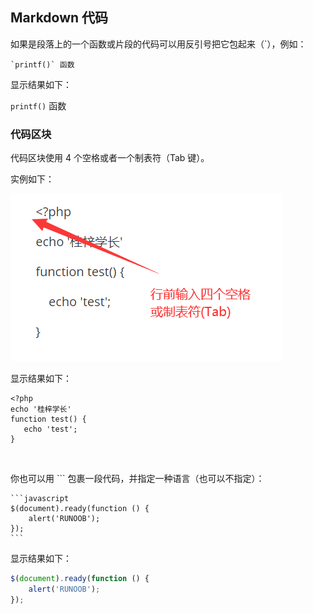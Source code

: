 <!--
 * @Author: your name
 * @Date: 2021-04-01 15:03:31
 * @LastEditTime: 2021-04-01 15:27:49
 * @LastEditors: Please set LastEditors
 * @Description: In User Settings Edit
 * @FilePath: \blog\blog\docs\markdown\markdown代码.md
-->

## Markdown 代码

如果是段落上的一个函数或片段的代码可以用反引号把它包起来（`），例如：

    `printf()` 函数

显示结果如下：

`printf()` 函数

### 代码区块

代码区块使用 4 个空格或者一个制表符（Tab 键）。

实例如下：

![代码示例1](../_media/markdown代码_1.png)

显示结果如下：

    <?php
    ​echo '桂梓学长'
    ​function test() {
    ​	echo 'test';
    ​}

<br>

你也可以用 ``` 包裹一段代码，并指定一种语言（也可以不指定）：

    ```javascript
    $(document).ready(function () {
        alert('RUNOOB');
    });
    ```

显示结果如下：

```javascript
$(document).ready(function () {
    alert('RUNOOB');
});
```